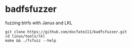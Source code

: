 # badfsfuzzer
fuzzing btrfs with Janus and LKL

```
git clone https://github.com/docfate111/badfsfuzzer.git
cd linux/tools/lkl
make && ./fsfuzz --help
```

